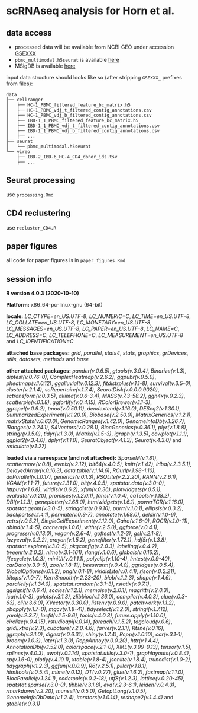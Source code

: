 # scRNAseq analysis for Horn et al.

## data access

- processed data will be available from NCBI GEO under accession [GSEXXX](https://www.ncbi.nlm.nih.gov/geo/query/acc.cgi?acc=GSEXXX)
- `pbmc_multimodal.h5seurat` is available [here](https://atlas.fredhutch.org/data/nygc/multimodal/pbmc_multimodal.h5seurat) 
- MSigDB is available [here](http://www.gsea-msigdb.org/gsea/downloads.jsp)

input data structure should looks like so (after stripping `GSEXXX_` prefixes from files):

```
data
├── cellranger
│   ├── HC-1_PBMC_filtered_feature_bc_matrix.h5
│   ├── HC-1_PBMC_vdj_t_filtered_contig_annotations.csv
│   ├── HC-1_PBMC_vdj_b_filtered_contig_annotations.csv
│   ├── IBD-1_1_PBMC_filtered_feature_bc_matrix.h5
│   ├── IBD-1_1_PBMC_vdj_t_filtered_contig_annotations.csv
│   ├── IBD-1_1_PBMC_vdj_b_filtered_contig_annotations.csv
│   ├── ...
├── seurat
│   └── pbmc_multimodal.h5seurat
└── vireo
    ├── IBD-2_IBD-6_HC-4_CD4_donor_ids.tsv
    ├── ...
```

## Seurat processing

use `processing.Rmd`

## CD4 reclustering

use `recluster_CD4.R`

## paper figures

all code for paper figures is in `paper_figures.Rmd`

## session info

**R version 4.0.3 (2020-10-10)**

**Platform:** x86_64-pc-linux-gnu (64-bit) 

**locale:**
_LC_CTYPE=en_US.UTF-8_, _LC_NUMERIC=C_, _LC_TIME=en_US.UTF-8_, _LC_COLLATE=en_US.UTF-8_, _LC_MONETARY=en_US.UTF-8_, _LC_MESSAGES=en_US.UTF-8_, _LC_PAPER=en_US.UTF-8_, _LC_NAME=C_, _LC_ADDRESS=C_, _LC_TELEPHONE=C_, _LC_MEASUREMENT=en_US.UTF-8_ and _LC_IDENTIFICATION=C_

**attached base packages:** 
_grid_, _parallel_, _stats4_, _stats_, _graphics_, _grDevices_, _utils_, _datasets_, _methods_ and _base_

**other attached packages:** 
_pander(v.0.6.5)_, _gtools(v.3.9.4)_, _Binarize(v.1.3)_, _diptest(v.0.76-0)_, _ComplexHeatmap(v.2.6.2)_, _ggpubr(v.0.5.0)_, _pheatmap(v.1.0.12)_, _ggalluvial(v.0.12.3)_, _fitdistrplus(v.1.1-8)_, _survival(v.3.5-0)_, _cluster(v.2.1.4)_, _scRepertoire(v.1.7.4)_, _SeuratDisk(v.0.0.0.9020)_, _sctransform(v.0.3.5)_, _akima(v.0.6-3.4)_, _MASS(v.7.3-58.2)_, _ggh4x(v.0.2.3)_, _scatterpie(v.0.1.8)_, _ggfortify(v.0.4.15)_, _RColorBrewer(v.1.1-3)_, _ggrepel(v.0.9.2)_, _tmod(v.0.50.11)_, _dendextend(v.1.16.0)_, _DESeq2(v.1.30.1)_, _SummarizedExperiment(v.1.20.0)_, _Biobase(v.2.50.0)_, _MatrixGenerics(v.1.2.1)_, _matrixStats(v.0.63.0)_, _GenomicRanges(v.1.42.0)_, _GenomeInfoDb(v.1.26.7)_, _IRanges(v.2.24.1)_, _S4Vectors(v.0.28.1)_, _BiocGenerics(v.0.36.1)_, _plyr(v.1.8.8)_, _stringr(v.1.5.0)_, _tidyr(v.1.3.0)_, _Matrix(v.1.5-3)_, _igraph(v.1.3.5)_, _cowplot(v.1.1.1)_, _ggplot2(v.3.4.0)_, _dplyr(v.1.1.0)_, _SeuratObject(v.4.1.3)_, _Seurat(v.4.3.0)_ and _reticulate(v.1.27)_

**loaded via a namespace (and not attached):** 
_SparseM(v.1.81)_, _scattermore(v.0.8)_, _evmix(v.2.12)_, _bit64(v.4.0.5)_, _knitr(v.1.42)_, _irlba(v.2.3.5.1)_, _DelayedArray(v.0.16.3)_, _data.table(v.1.14.6)_, _RCurl(v.1.98-1.10)_, _doParallel(v.1.0.17)_, _generics(v.0.1.3)_, _RSQLite(v.2.2.20)_, _RANN(v.2.6.1)_, _VGAM(v.1.1-7)_, _future(v.1.31.0)_, _bit(v.4.0.5)_, _spatstat.data(v.3.0-0)_, _httpuv(v.1.6.8)_, _viridis(v.0.6.2)_, _xfun(v.0.36)_, _plotwidgets(v.0.5.1)_, _evaluate(v.0.20)_, _promises(v.1.2.0.1)_, _fansi(v.1.0.4)_, _caTools(v.1.18.2)_, _DBI(v.1.1.3)_, _geneplotter(v.1.68.0)_, _htmlwidgets(v.1.6.1)_, _powerTCR(v.1.16.0)_, _spatstat.geom(v.3.0-5)_, _stringdist(v.0.9.10)_, _purrr(v.1.0.1)_, _ellipsis(v.0.3.2)_, _backports(v.1.4.1)_, _permute(v.0.9-7)_, _annotate(v.1.68.0)_, _deldir(v.1.0-6)_, _vctrs(v.0.5.2)_, _SingleCellExperiment(v.1.12.0)_, _Cairo(v.1.6-0)_, _ROCR(v.1.0-11)_, _abind(v.1.4-5)_, _cachem(v.1.0.6)_, _withr(v.2.5.0)_, _ggforce(v.0.4.1)_, _progressr(v.0.13.0)_, _vegan(v.2.6-4)_, _goftest(v.1.2-3)_, _gsl(v.2.1-8)_, _lazyeval(v.0.2.2)_, _crayon(v.1.5.2)_, _genefilter(v.1.72.1)_, _hdf5r(v.1.3.8)_, _spatstat.explore(v.3.0-5)_, _pkgconfig(v.2.0.3)_, _labeling(v.0.4.2)_, _tweenr(v.2.0.2)_, _nlme(v.3.1-161)_, _rlang(v.1.0.6)_, _globals(v.0.16.2)_, _lifecycle(v.1.0.3)_, _miniUI(v.0.1.1.1)_, _polyclip(v.1.10-4)_, _lmtest(v.0.9-40)_, _carData(v.3.0-5)_, _zoo(v.1.8-11)_, _beeswarm(v.0.4.0)_, _ggridges(v.0.5.4)_, _GlobalOptions(v.0.1.2)_, _png(v.0.1-8)_, _viridisLite(v.0.4.1)_, _rjson(v.0.2.21)_, _bitops(v.1.0-7)_, _KernSmooth(v.2.23-20)_, _blob(v.1.2.3)_, _shape(v.1.4.6)_, _parallelly(v.1.34.0)_, _spatstat.random(v.3.1-3)_, _rstatix(v.0.7.1)_, _ggsignif(v.0.6.4)_, _scales(v.1.2.1)_, _memoise(v.2.0.1)_, _magrittr(v.2.0.3)_, _ica(v.1.0-3)_, _gplots(v.3.1.3)_, _zlibbioc(v.1.36.0)_, _compiler(v.4.0.3)_, _clue(v.0.3-63)_, _cli(v.3.6.0)_, _XVector(v.0.30.0)_, _listenv(v.0.9.0)_, _patchwork(v.1.1.2)_, _pbapply(v.1.7-0)_, _mgcv(v.1.8-41)_, _tidyselect(v.1.2.0)_, _stringi(v.1.7.12)_, _yaml(v.2.3.7)_, _locfit(v.1.5-9.6)_, _tools(v.4.0.3)_, _future.apply(v.1.10.0)_, _circlize(v.0.4.15)_, _rstudioapi(v.0.14)_, _foreach(v.1.5.2)_, _tagcloud(v.0.6)_, _gridExtra(v.2.3)_, _cubature(v.2.0.4.6)_, _farver(v.2.1.1)_, _Rtsne(v.0.16)_, _ggraph(v.2.1.0)_, _digest(v.0.6.31)_, _shiny(v.1.7.4)_, _Rcpp(v.1.0.10)_, _car(v.3.1-1)_, _broom(v.1.0.3)_, _later(v.1.3.0)_, _RcppAnnoy(v.0.0.20)_, _httr(v.1.4.4)_, _AnnotationDbi(v.1.52.0)_, _colorspace(v.2.1-0)_, _XML(v.3.99-0.13)_, _tensor(v.1.5)_, _splines(v.4.0.3)_, _uwot(v.0.1.14)_, _spatstat.utils(v.3.0-1)_, _graphlayouts(v.0.8.4)_, _sp(v.1.6-0)_, _plotly(v.4.10.1)_, _xtable(v.1.8-4)_, _jsonlite(v.1.8.4)_, _truncdist(v.1.0-2)_, _tidygraph(v.1.2.3)_, _ggfun(v.0.0.9)_, _R6(v.2.5.1)_, _pillar(v.1.8.1)_, _htmltools(v.0.5.4)_, _mime(v.0.12)_, _DT(v.0.27)_, _glue(v.1.6.2)_, _fastmap(v.1.1.0)_, _BiocParallel(v.1.24.1)_, _codetools(v.0.2-18)_, _utf8(v.1.2.3)_, _lattice(v.0.20-45)_, _spatstat.sparse(v.3.0-0)_, _tibble(v.3.1.8)_, _evd(v.2.3-6.1)_, _leiden(v.0.4.3)_, _rmarkdown(v.2.20)_, _munsell(v.0.5.0)_, _GetoptLong(v.1.0.5)_, _GenomeInfoDbData(v.1.2.4)_, _iterators(v.1.0.14)_, _reshape2(v.1.4.4)_ and _gtable(v.0.3.1)_

